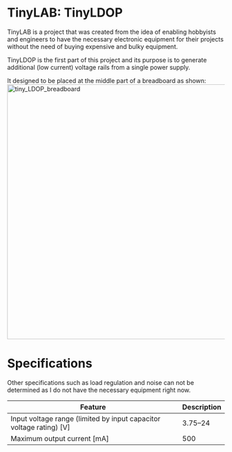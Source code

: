 # TinyLAB: TinyLDOP
TinyLAB is a project that was created from the idea of enabling hobbyists and engineers to have the necessary electronic equipment for their projects without the need of buying expensive and bulky equipment.

TinyLDOP is the first part of this project and its purpose is to generate additional (low current) voltage rails from a single power supply.

It designed to be placed at the middle part of a breadboard as shown:
<img width="590" alt="tiny_LDOP_breadboard" src="https://github.com/user-attachments/assets/f95d3907-ff36-4e7b-826b-2feead970cd0">

# Specifications
Other specifications such as load regulation and noise can not be determined as I do not have the necessary equipment right now.

| Feature       | Description                      |
|---------------|----------------------------------|
| Input voltage range (limited by input capacitor voltage rating) [V]  | 3.75–24 |
| Maximum output current [mA]         | 500  |
